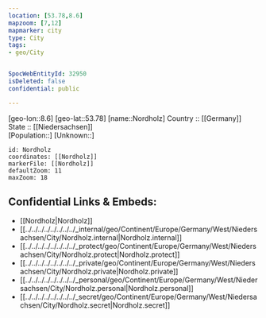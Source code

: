 ```yaml
---
location: [53.78,8.6] 
mapzoom: [7,12] 
mapmarker: city 
type: City
tags:
- geo/City


SpocWebEntityId: 32950
isDeleted: false
confidential: public

---
```

[geo-lon::8.6] 
[geo-lat::53.78] 
[name::Nordholz] 
Country :: [[Germany]]  
State :: [[Niedersachsen]]  
[Population::] 
[Unknown::] 


```leaflet
id: Nordholz
coordinates: [[Nordholz]] 
markerFile: [[Nordholz]] 
defaultZoom: 11 
maxZoom: 18
```


## Confidential Links & Embeds: 
- [[Nordholz|Nordholz]]  
- [[../../../../../../../../_internal/geo/Continent/Europe/Germany/West/Niedersachsen/City/Nordholz.internal|Nordholz.internal]] 
- [[../../../../../../../../_protect/geo/Continent/Europe/Germany/West/Niedersachsen/City/Nordholz.protect|Nordholz.protect]] 
- [[../../../../../../../../_private/geo/Continent/Europe/Germany/West/Niedersachsen/City/Nordholz.private|Nordholz.private]] 
- [[../../../../../../../../_personal/geo/Continent/Europe/Germany/West/Niedersachsen/City/Nordholz.personal|Nordholz.personal]] 
- [[../../../../../../../../_secret/geo/Continent/Europe/Germany/West/Niedersachsen/City/Nordholz.secret|Nordholz.secret]] 
